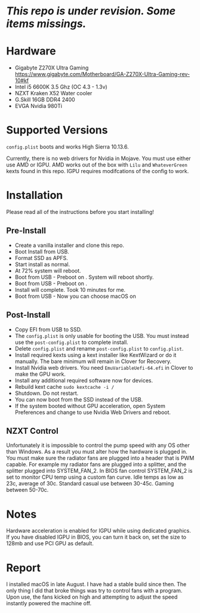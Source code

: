 # *This repo is under revision. Some items missings.*

# Hardware

* Gigabyte Z270X Ultra Gaming https://www.gigabyte.com/Motherboard/GA-Z270X-Ultra-Gaming-rev-10#kf
* Intel i5 6600K 3.5 Ghz (OC 4.3 - 1.3v)
* NZXT Kraken X52 Water cooler
* G.Skill 16GB DDR4 2400
* EVGA Nvidia 980Ti

# Supported Versions

`config.plist` boots and works High Sierra 10.13.6.

Currently, there is no web drivers for Nvidia in Mojave. You must use either use AMD or IGPU. AMD works out of the box with `Lilu` and `WhateverGreen` kexts found in this repo. IGPU requires modifcations of the config to work.

# Installation

Please read all of the instructions before you start installing!

## Pre-Install

* Create a vanilla installer and clone this repo.
* Boot Install from USB.
* Format SSD as APFS.
* Start install as normal.
* At 72% system will reboot.
* Boot from USB - Preboot on <driveName>. System will reboot shortly.
* Boot from USB - Preboot on <driveName>.
* Install will complete. Took 10 minutes for me.
* Boot from USB - Now you can choose macOS on <driveName>

## Post-Install

* Copy EFI from USB to SSD.
* The `config.plist` is only usable for booting the USB. You must instead use the `post-config.plist` to complete install.
* Delete `config.plist` and rename `post-config.plist` to `config.plist`.
* Install required kexts using a kext installer like KextWizard or do it manually. The bare minimum will remain in Clover for Recovery.
* Install Nvidia web drivers. You need `EmuVariableUefi-64.efi` in Clover to make the GPU work.
* Install any additional required software now for devices. 
* Rebuild kext cache `sudo kextcache -i /`
* Shutdown. Do not restart.
* You can now boot from the SSD instead of the USB.
* If the system booted without GPU acceleration, open System Preferences and change to use Nvidia Web Drivers and reboot.

## NZXT Control

Unfortunately it is impossible to control the pump speed with any OS other than Windows. As a result you must alter how the hardware is plugged in. You must make sure the radiator fans are plugged into a header that is PWM capable. For example my radiator fans are plugged into a splitter, and the splitter plugged into SYSTEM_FAN_2. In BIOS fan control SYSTEM_FAN_2 is set to monitor CPU temp using a custom fan curve. Idle temps as low as 23c, average of 30c. Standard casual use between 30-45c. Gaming between 50-70c.

# Notes

Hardware acceleration is enabled for IGPU while using dedicated graphics. If you have disabled IGPU in BIOS, you can turn it back on, set the size to 128mb and use PCI GPU as default.

# Report

I installed macOS in late August. I have had a stable build since then. The only thing I did that broke things was try to control fans with a program. Upon use, the fans kicked on high and attempting to adjust the speed instantly powered the machine off. 
